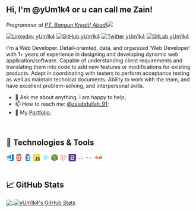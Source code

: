 <h2> Hi, I'm @yUm1k4 or u can call me Zain!</h2>

<p><em>Programmer at <a href="http://bangun-kreatif.com">PT. Bangun Kreatif Abadi</a><img src="https://media.giphy.com/media/WUlplcMpOCEmTGBtBW/giphy.gif" width="30"> 
</em></p>

[![Linkedin: yUm1k4](https://img.shields.io/badge/-yum1k4-blue?style=flat-square&logo=Linkedin&logoColor=white&link=https://www.linkedin.com/in/yum1k4/)](https://www.linkedin.com/in/yum1k4/)
[![GitHub yUm1k4](https://img.shields.io/github/followers/yum1k4?label=follow&style=social)](https://github.com/yUm1k4)
[![Twitter yUm1k4](https://img.shields.io/twitter/follow/yUm1k4?style=social)](https://twitter.com/yUm1k4)
[![GitLab yUm1k4](https://img.shields.io/badge/GitLab-yUm1k4-blue)](https://gitlab.com/yUm1k4)


I'm a Web Developer. Detail-oriented, data, and organized 'Web Developer' with 1+ years of experience in designing and developing dynamic web application/software. Capable of understanding client requirements and translating them into code to add new features or modifications for existing products. Adept in coordinating with testers to perform acceptance testing as well as maintain technical documents. Ability to work with the team, and have excellent problem-solving, and interpersonal skills.

- 💬 Ask me about anything, I am happy to help;
- 📫 How to reach me: [@zaiabdullah_91](https://instagram.com/zaiabdullah_91);
- 📝 My [Portfolio](https://yum1k4.github.io/);
<br />

## 🔧 Technologies & Tools

<code><img alt="Visual Studio Code" width="20" src="https://raw.githubusercontent.com/github/explore/80688e429a7d4ef2fca1e82350fe8e3517d3494d/topics/visual-studio-code/visual-studio-code.png"/></code>
<code><img height="20" src="https://raw.githubusercontent.com/github/explore/80688e429a7d4ef2fca1e82350fe8e3517d3494d/topics/html/html.png"></code>
<code><img height="20" src="https://raw.githubusercontent.com/github/explore/5c058a388828bb5fde0bcafd4bc867b5bb3f26f3/topics/css/css.png"></code>
<code><img height="20" src="https://raw.githubusercontent.com/github/explore/80688e429a7d4ef2fca1e82350fe8e3517d3494d/topics/javascript/javascript.png"></code>
<code><img height="20" src="https://raw.githubusercontent.com/github/explore/80688e429a7d4ef2fca1e82350fe8e3517d3494d/topics/react/react.png"></code>
<code><img height="20" src="https://raw.githubusercontent.com/github/explore/80688e429a7d4ef2fca1e82350fe8e3517d3494d/topics/nodejs/nodejs.png"></code>
<code><img height="20" src="https://raw.githubusercontent.com/github/explore/80688e429a7d4ef2fca1e82350fe8e3517d3494d/topics/laravel/laravel.png"></code>
<code><img height="20" src="https://raw.githubusercontent.com/github/explore/80688e429a7d4ef2fca1e82350fe8e3517d3494d/topics/bootstrap/bootstrap.png"></code>
<code><img height="20" src="https://raw.githubusercontent.com/github/explore/80688e429a7d4ef2fca1e82350fe8e3517d3494d/topics/mysql/mysql.png"></code>
<code><img height="20" src="https://raw.githubusercontent.com/github/explore/80688e429a7d4ef2fca1e82350fe8e3517d3494d/topics/mongodb/mongodb.png"></code>
<code><img height="20" src="https://raw.githubusercontent.com/github/explore/80688e429a7d4ef2fca1e82350fe8e3517d3494d/topics/git/git.png"></code>
<br />
<br />

## &#x1f4c8; GitHub Stats

<a href="https://github.com/yUm1k4">
  <img align="center" src="https://github-readme-stats.vercel.app/api/top-langs/?username=yUm1k4&hide=java,html,tex&title_color=ffffff&text_color=c9cacc&icon_color=2bbc8a&bg_color=1d1f21&langs_count=3" />
</a>
<a href="https://github.com/yUm1k4">
  <img align="center" src="https://github-readme-stats.vercel.app/api?username=yUm1k4&show_icons=true&line_height=27&count_private=true&title_color=ffffff&text_color=c9cacc&icon_color=2bbc8a&bg_color=1d1f21" alt="yUm1k4's GitHub Stats" />
</a>

<!-- - 👋 Hi, I’m @yUm1k4 or u can call me Zain
- 👀 I’m interested in Programming
- 🌱 I’m currently learning Web Developer
- 📫 How to reach me at https://yum1k4.github.io/
 -->
